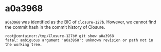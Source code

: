 # a0a3968

[`a0a3968`](../commits/a0a3968.diff) was identified as the BIC of `Closure-127b`.
However, we cannot find the commit hash in the commit history of Closure.

```
root@container:/tmp/Closure-127b# git show a0a3968
fatal: ambiguous argument 'a0a3968': unknown revision or path not in the working tree.
```